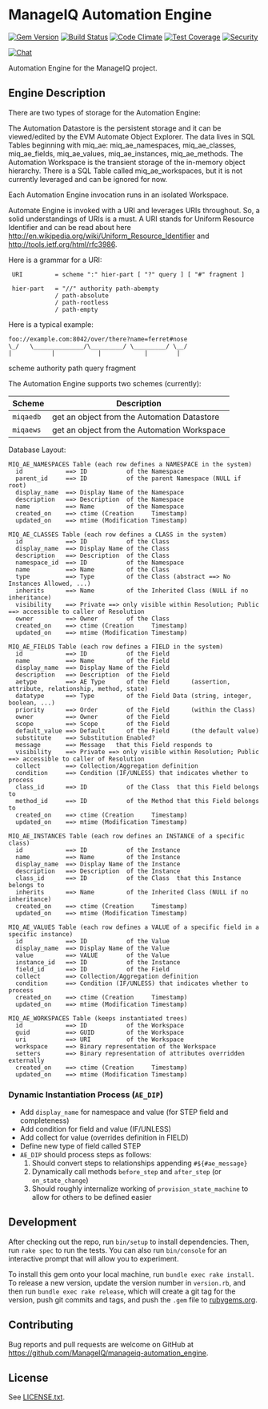 # ManageIQ Automation Engine

[![Gem Version](https://badge.fury.io/rb/manageiq-automation_engine.svg)](http://badge.fury.io/rb/manageiq-automation_engine)
[![Build Status](https://travis-ci.com/ManageIQ/manageiq-automation_engine.svg?branch=master)](https://travis-ci.com/ManageIQ/manageiq-automation_engine)
[![Code Climate](https://codeclimate.com/github/ManageIQ/manageiq-automation_engine.svg)](https://codeclimate.com/github/ManageIQ/manageiq-automation_engine)
[![Test Coverage](https://codeclimate.com/github/ManageIQ/manageiq-automation_engine/badges/coverage.svg)](https://codeclimate.com/github/ManageIQ/manageiq-automation_engine/coverage)
[![Security](https://hakiri.io/github/ManageIQ/manageiq-automation_engine/master.svg)](https://hakiri.io/github/ManageIQ/manageiq-automation_engine/master)

[![Chat](https://badges.gitter.im/Join%20Chat.svg)](https://gitter.im/ManageIQ/manageiq/automate?utm_source=badge&utm_medium=badge&utm_campaign=pr-badge&utm_content=badge)

Automation Engine for the ManageIQ project.

## Engine Description

There are two types of storage for the Automation Engine:

The Automation Datastore is the persistent storage and it can be viewed/edited by the EVM Automate Object Explorer.  The data lives in SQL Tables beginning with miq_ae: miq_ae_namespaces, miq_ae_classes, miq_ae_fields, miq_ae_values, miq_ae_instances, miq_ae_methods.
The Automation Workspace is the transient storage of the in-memory object hierarchy.  There is a SQL Table called miq_ae_workspaces, but it is not currently leveraged and can be ignored for now.

Each Automation Engine invocation runs in an isolated Workspace.

Automate Engine is invoked with a URI and leverages URIs throughout.  So, a solid understandings of URIs is a must.  A URI stands for Uniform Resource Identifier and can be read about here http://en.wikipedia.org/wiki/Uniform_Resource_Identifier and http://tools.ietf.org/html/rfc3986.

Here is a grammar for a URI:

     URI         = scheme ":" hier-part [ "?" query ] [ "#" fragment ]

     hier-part   = "//" authority path-abempty
                 / path-absolute
                 / path-rootless
                 / path-empty


Here is a typical example:

    foo://example.com:8042/over/there?name=ferret#nose
    \_/   \______________/\_________/ \_________/ \__/
    |           |            |            |        |
  scheme     authority       path        query   fragment


The Automation Engine supports two schemes (currently):

| Scheme    | Description                                 |
| --------- | ------------------------------------------- |
| `miqaedb` | get an object from the Automation Datastore |
| `miqaews` | get an object from the Automation Workspace |



Database Layout:

    MIQ_AE_NAMESPACES Table (each row defines a NAMESPACE in the system)
      id            ==> ID           of the Namespace
      parent_id     ==> ID           of the parent Namespace (NULL if root)
      display_name  ==> Display Name of the Namespace
      description   ==> Description  of the Namespace
      name          ==> Name         of the Namespace
      created_on    ==> ctime (Creation     Timestamp)
      updated_on    ==> mtime (Modification Timestamp)

    MIQ_AE_CLASSES Table (each row defines a CLASS in the system)
      id            ==> ID           of the Class
      display_name  ==> Display Name of the Class
      description   ==> Description  of the Class
      namespace_id  ==> ID           of the Namespace
      name          ==> Name         of the Class
      type          ==> Type         of the Class (abstract ==> No Instances Allowed, ...)
      inherits      ==> Name         of the Inherited Class (NULL if no inheritance)
      visibility    ==> Private ==> only visible within Resolution; Public ==> accessible to caller of Resolution
      owner         ==> Owner        of the Class
      created_on    ==> ctime (Creation     Timestamp)
      updated_on    ==> mtime (Modification Timestamp)

    MIQ_AE_FIELDS Table (each row defines a FIELD in the system)
      id            ==> ID           of the Field
      name          ==> Name         of the Field
      display_name  ==> Display Name of the Field
      description   ==> Description  of the Field
      aetype        ==> AE Type      of the Field      (assertion, attribute, relationship, method, state)
      datatype      ==> Type         of the Field Data (string, integer, boolean, ...)
      priority      ==> Order        of the Field      (within the Class)
      owner         ==> Owner        of the Field
      scope         ==> Scope        of the Field
      default_value ==> Default      of the Field      (the default value)
      substitute    ==> Substitution Enabled?
      message       ==> Message   that this Field responds to
      visibility    ==> Private ==> only visible within Resolution; Public ==> accessible to caller of Resolution
      collect       ==> Collection/Aggregation definition
      condition     ==> Condition (IF/UNLESS) that indicates whether to process
      class_id      ==> ID           of the Class  that this Field belongs to
      method_id     ==> ID           of the Method that this Field belongs to
      created_on    ==> ctime (Creation     Timestamp)
      updated_on    ==> mtime (Modification Timestamp)

    MIQ_AE_INSTANCES Table (each row defines an INSTANCE of a specific class)
      id            ==> ID           of the Instance
      name          ==> Name         of the Instance
      display_name  ==> Display Name of the Instance
      description   ==> Description  of the Instance
      class_id      ==> ID           of the Class  that this Instance belongs to
      inherits      ==> Name         of the Inherited Class (NULL if no inheritance)
      created_on    ==> ctime (Creation     Timestamp)
      updated_on    ==> mtime (Modification Timestamp)

    MIQ_AE_VALUES Table (each row defines a VALUE of a specific field in a specific instance)
      id            ==> ID           of the Value
      display_name  ==> Display Name of the Value
      value         ==> VALUE        of the Value
      instance_id   ==> ID           of the Instance
      field_id      ==> ID           of the Field
      collect       ==> Collection/Aggregation definition
      condition     ==> Condition (IF/UNLESS) that indicates whether to process
      created_on    ==> ctime (Creation     Timestamp)
      updated_on    ==> mtime (Modification Timestamp)

    MIQ_AE_WORKSPACES Table (keeps instantiated trees)
      id            ==> ID           of the Workspace
      guid          ==> GUID         of the Workspace
      uri           ==> URI          of the Workspace
      workspace     ==> Binary representation of the Workspace
      setters       ==> Binary representation of attributes overridden externally
      created_on    ==> ctime (Creation     Timestamp)
      updated_on    ==> mtime (Modification Timestamp)

### Dynamic Instantiation Process (`AE_DIP`)

* Add `display_name` for namespace and value (for STEP field and completeness)
* Add condition for field and value (IF/UNLESS)
* Add collect for value (overrides definition in FIELD)
* Define new type of field called STEP
* `AE_DIP` should process steps as follows:
  1. Should convert steps to relationships appending `#${#ae_message}`
  2. Dynamically call methods `before_step` and `after_step` (or `on_state_change`)
  3. Should roughly internalize working of `provision_state_machine` to allow for others to be defined easier

## Development

After checking out the repo, run `bin/setup` to install dependencies. Then, run `rake spec` to run the tests. You can also run `bin/console` for an interactive prompt that will allow you to experiment.

To install this gem onto your local machine, run `bundle exec rake install`. To release a new version, update the version number in `version.rb`, and then run `bundle exec rake release`, which will create a git tag for the version, push git commits and tags, and push the `.gem` file to [rubygems.org](https://rubygems.org).

## Contributing

Bug reports and pull requests are welcome on GitHub at https://github.com/ManageIQ/manageiq-automation_engine.

## License

See [LICENSE.txt](LICENSE.txt).


